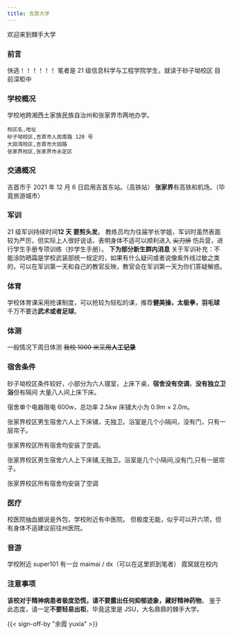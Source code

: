 ```yaml
---
title: 吉首大学
---
```


欢迎来到棘手大学

### 前言

快逃！！！！！！
笔者是 21 级信息科学与工程学院学生，就读于砂子坳校区
目前深柜中

### 学校概况

学校地跨湘西土家族民族自治州和张家界市两地办学。

```csv
校区名,地址
砂子坳校区,吉首市人民南路 120 号
大田湾校区,吉首市大田路
张家界校区,张家界市永定区
```

### 交通概况

吉首市于 2021 年 12 月 6 日启用吉首东站。（高铁站）
**张家界**有高铁和机场。（毕竟旅游城市）

### 军训

21 级军训持续时间**12 天** **要剪头发**。
教练员均为往届学长学姐，军训时虽然表面较为严厉，但实际上人很好说话，表明身体不适可以顺利进入 ~~尖刀排~~ 伤兵营，进行学生手册专项训练（抄学生手册）。
**下为部分新生群内消息**
关于军训补充：不能涂防晒霜是学校武装部统一规定的，如果有什么疑问或者说像紫外线过敏之类的，可以在军训第一天和自己的教官反映，教官会在军训第一天为你们答疑解惑。

### 体育

学校体育课采用抢课制度，可以抢较为轻松的课，推荐**健美操，太极拳，羽毛球** 千万不要选**武术或者足球**。

### 体测

一般情况下周日体测
~~我校 1000 米采用**人工记录**~~

### 宿舍条件

砂子坳校区条件较好，小部分为六人寝室，上床下桌，**宿舍没有空调**，**没有独立卫浴**但有隔间 大量八人间上床下床。

宿舍单个电器限电 600w，总功率 2.5kw 床铺大小为 0.9m &times; 2.0m。

张家界校区男生宿舍六人上下床铺，无独卫。浴室是几个小隔间，没有门，只有一层帘子。

张家界校区所有宿舍均安装了空调。


张家界校区男生宿舍六人上下床铺,无独卫。浴室是几个小隔间,没有门,只有一层帘子。

张家界校区所有宿舍均安装了空调


### 医疗

校医院抽血据说是外包，学校附近有中医院。
但极度无能，似乎可以开六项，但有身体不适建议前往州医院。

### 音游

学校附近 super101 有一台 maimai / dx（可以在这里抓到笔者）
霞窝就在校内

### 注意事项

**该校对于精神病患者极度恐慌，请不要露出任何抑郁迹象，藏好精神药物**。
鉴于此态度，请一定**不要轻易出柜**，毕竟这里是 JSU，大名鼎鼎的棘手大学。

{{< sign-off-by "余霞 yuxia" >}}
